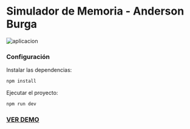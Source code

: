 # Simulador de Memoria - Anderson Burga
![aplicacion](image.png)

### Configuración
Instalar las dependencias:
```javascript
npm install
```
Ejecutar el proyecto:
```javascript
npm run dev
```

### [VER DEMO](https://simuladormemoria-andersonbd.vercel.app/)